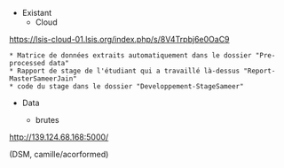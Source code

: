 
* Existant
  * Cloud

https://lsis-cloud-01.lsis.org/index.php/s/8V4Trpbj6e0OaC9

    * Matrice de données extraits automatiquement dans le dossier "Pre-processed data"
    * Rapport de stage de l'étudiant qui a travaillé là-dessus "Report-MasterSameerJain"
    * code du stage dans le dossier "Developpement-StageSameer"

  * Data
  
    * brutes
	
http://139.124.68.168:5000/

(DSM, camille/acorformed)

